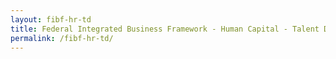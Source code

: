 ```yaml
---
layout: fibf-hr-td
title: Federal Integrated Business Framework - Human Capital - Talent Development
permalink: /fibf-hr-td/
---
```

